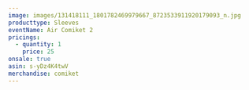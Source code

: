 ```yaml
---
image: images/131418111_1801782469979667_8723533911920179093_n.jpg
producttype: Sleeves
eventName: Air Comiket 2
pricings:
  - quantity: 1
    price: 25
onsale: true
asin: s-yDz4K4twV
merchandise: comiket
---
```

